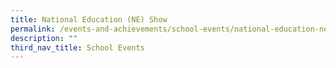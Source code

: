 ```yaml
---
title: National Education (NE) Show
permalink: /events-and-achievements/school-events/national-education-ne-show/
description: ""
third_nav_title: School Events
---
```

